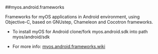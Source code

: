 ##myos.android.frameworks

Frameworks for myOS applications in Android environment, using Objective-C, based on GNUstep, Chameleon and Cocotron frameworks.

* To install myOS for Android clone/fork myos.android.sdk into path myos/android/sdk

* For more info:
[myos.android.frameworks.wiki](https://github.com/amraboelela/myos.android.frameworks/wiki)
